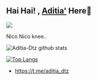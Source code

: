 ## Hai Hai! , [Aditia'](https://github.com/Aditia-Dtz) Here👋

![](https://komarev.com/ghpvc/?username=Aditia-Dtz&color=red)

Nico Nico knee..

![Aditia-Dtz github stats](https://github-readme-stats.vercel.app/api?username=Aditia-Dtz&show_icons=true&theme=default)

[![Top Langs](https://github-readme-stats.vercel.app/api/top-langs/?username=Aditia-Dtz&layout=compact)](https://github.com/Aditia-Dtz)

 + https://t.me/aditia_dtz
